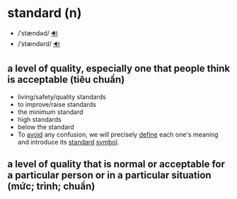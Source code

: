# standard (n)

- /ˈstændəd/ [🔊](https://www.oxfordlearnersdictionaries.com/media/english/uk_pron/s/sta/stand/standard__gb_1.mp3)
- /ˈstændərd/ [🔊](https://www.oxfordlearnersdictionaries.com/media/english/us_pron/s/sta/stand/standard__us_2.mp3)

## a level of quality, especially one that people think is acceptable (tiêu chuẩn)

- living/safety/quality standards
- to improve/raise standards
- the minimum standard
- high standards
- below the standard
- To [avoid](../a/avoid-v.md#to-prevent-something-bad-from-happening) any confusion, we will precisely [define](../d/define-v.md#to-say-or-explain-what-the-meaning-of-a-word-or-phrase-is) each one's meaning and introduce its [standard](standard-n.md#a-level-of-quality-especially-one-that-people-think-is-acceptable) [symbol](symbol-n.md#a-sign-number-letter-etc-that-has-a-fixed-meaning-especially-in-science-mathematics-and-music).

## a level of quality that is normal or acceptable for a particular person or in a particular situation (mức; trình; chuẩn)

